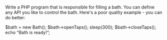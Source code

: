 Write a PHP program that is responsible for filling a bath. 
You can define any API you like to control the bath. 
Here's a poor quality example - you can do better:

$bath = new Bath();
$bath->openTaps();
sleep(300);
$bath->closeTaps();
echo “Bath is ready!”;

